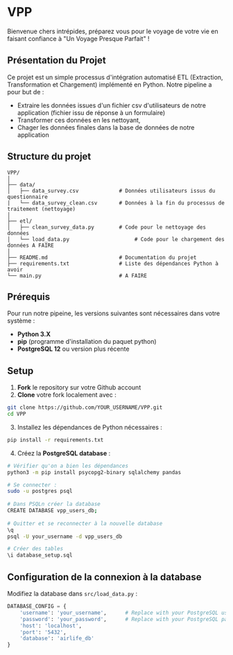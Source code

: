 # VPP
Bienvenue chers intrépides, préparez vous pour le voyage de votre vie en faisant confiance à "Un Voyage Presque Parfait" !

## Présentation du Projet 

Ce projet est un simple processus d'intégration automatisé ETL (Extraction, Transformation et Chargement) implémenté en Python. 
Notre pipeline a pour but de : 

- Extraire les données issues d'un fichier csv d'utilisateurs de notre application (fichier issu de réponse à un formulaire)
- Transformer ces données en les nettoyant,
- Chager les données finales dans la base de données de notre application

## Structure du projet

````
VPP/
│
├── data/                           
│   ├── data_survey.csv             # Données utilisateurs issus du questionnaire
|   └── data_survey_clean.csv       # Données à la fin du processus de traitement (nettoyage)
│
├── etl/
│   ├── clean_survey_data.py        # Code pour le nettoyage des données
│   └── load_data.py                     # Code pour le chargement des données A FAIRE
│
├── README.md                       # Documentation du projet
├── requirements.txt                # Liste des dépendances Python à avoir 
└── main.py                         # A FAIRE
````

## Prérequis 

Pour run notre pipeine, les versions suivantes sont nécessaires dans votre système : 

- **Python 3.X**
- **pip** (programme d'installation du paquet python)
- **PostgreSQL 12** ou version plus récente


## Setup 

1. **Fork** le repository sur votre Github account
2. **Clone** votre fork localement avec :

```bash
git clone https://github.com/YOUR_USERNAME/VPP.git
cd VPP
```
3. Installez les dépendances de Python nécessaires :
   
 ```bash
 pip install -r requirements.txt
 ```
4. Créez la **PostgreSQL database** :

```bash
# Vérifier qu'on a bien les dépendances
python3 -m pip install psycopg2-binary sqlalchemy pandas

# Se connecter :
sudo -u postgres psql
   
# Dans PSQLn créer la database
CREATE DATABASE vpp_users_db;
   
# Quitter et se reconnecter à la nouvelle database
\q
psql -U your_username -d vpp_users_db

# Créer des tables
\i database_setup.sql
```

## Configuration de la connexion à la database

Modifiez la database dans `src/load_data.py` :

```python
DATABASE_CONFIG = {
    'username': 'your_username',      # Replace with your PostgreSQL username
    'password': 'your_password',      # Replace with your PostgreSQL password
    'host': 'localhost',
    'port': '5432',
    'database': 'airlife_db'
}
```


